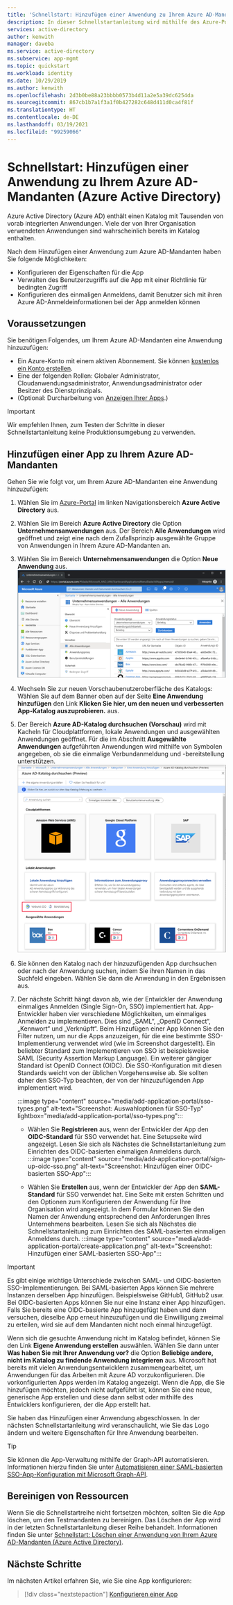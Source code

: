 ```yaml
---
title: 'Schnellstart: Hinzufügen einer Anwendung zu Ihrem Azure AD-Mandanten (Azure Active Directory)'
description: In dieser Schnellstartanleitung wird mithilfe des Azure-Portals eine Kataloganwendung zu Ihrem Azure Active Directory-Mandanten (Azure AD) hinzugefügt.
services: active-directory
author: kenwith
manager: daveba
ms.service: active-directory
ms.subservice: app-mgmt
ms.topic: quickstart
ms.workload: identity
ms.date: 10/29/2019
ms.author: kenwith
ms.openlocfilehash: 2d3b0be88a23bbbb0573b4d11a2e5a39dc6254da
ms.sourcegitcommit: 867cb1b7a1f3a1f0b427282c648d411d0ca4f81f
ms.translationtype: HT
ms.contentlocale: de-DE
ms.lasthandoff: 03/19/2021
ms.locfileid: "99259066"
---
```

# <a name="quickstart-add-an-application-to-your-azure-active-directory-azure-ad-tenant"></a>Schnellstart: Hinzufügen einer Anwendung zu Ihrem Azure AD-Mandanten (Azure Active Directory)

Azure Active Directory (Azure AD) enthält einen Katalog mit Tausenden von vorab integrierten Anwendungen. Viele der von Ihrer Organisation verwendeten Anwendungen sind wahrscheinlich bereits im Katalog enthalten.

Nach dem Hinzufügen einer Anwendung zum Azure AD-Mandanten haben Sie folgende Möglichkeiten:

- Konfigurieren der Eigenschaften für die App
- Verwalten des Benutzerzugriffs auf die App mit einer Richtlinie für bedingten Zugriff
- Konfigurieren des einmaligen Anmeldens, damit Benutzer sich mit ihren Azure AD-Anmeldeinformationen bei der App anmelden können

## <a name="prerequisites"></a>Voraussetzungen

Sie benötigen Folgendes, um Ihrem Azure AD-Mandanten eine Anwendung hinzuzufügen:

- Ein Azure-Konto mit einem aktiven Abonnement. Sie können [kostenlos ein Konto erstellen](https://azure.microsoft.com/free/?WT.mc_id=A261C142F).
- Eine der folgenden Rollen: Globaler Administrator, Cloudanwendungsadministrator, Anwendungsadministrator oder Besitzer des Dienstprinzipals.
- (Optional: Durcharbeitung von [Anzeigen Ihrer Apps](view-applications-portal.md).)

>[!IMPORTANT]
>Wir empfehlen Ihnen, zum Testen der Schritte in dieser Schnellstartanleitung keine Produktionsumgebung zu verwenden.

## <a name="add-an-app-to-your-azure-ad-tenant"></a>Hinzufügen einer App zu Ihrem Azure AD-Mandanten

Gehen Sie wie folgt vor, um Ihrem Azure AD-Mandanten eine Anwendung hinzuzufügen:

1. Wählen Sie im [Azure-Portal](https://portal.azure.com) im linken Navigationsbereich **Azure Active Directory** aus.
2. Wählen Sie im Bereich **Azure Active Directory** die Option **Unternehmensanwendungen** aus. Der Bereich **Alle Anwendungen** wird geöffnet und zeigt eine nach dem Zufallsprinzip ausgewählte Gruppe von Anwendungen in Ihrem Azure AD-Mandanten an.
3. Wählen Sie im Bereich **Unternehmensanwendungen** die Option **Neue Anwendung** aus. 
    ![Auswählen von „Neue Anwendung“ zum Hinzufügen einer Katalog-App zu Ihrem Mandanten](media/add-application-portal/new-application.png)
4. Wechseln Sie zur neuen Vorschaubenutzeroberfläche des Katalogs: Wählen Sie auf dem Banner oben auf der Seite **Eine Anwendung hinzufügen** den Link **Klicken Sie hier, um den neuen und verbesserten App-Katalog auszuprobieren.** aus.
5. Der Bereich **Azure AD-Katalog durchsuchen (Vorschau)** wird mit Kacheln für Cloudplattformen, lokale Anwendungen und ausgewählten Anwendungen geöffnet. Für die im Abschnitt **Ausgewählte Anwendungen** aufgeführten Anwendungen wird mithilfe von Symbolen angegeben, ob sie die einmalige Verbundanmeldung und -bereitstellung unterstützen. 
    ![Suchen nach einer App anhand des Namens oder der Kategorie](media/add-application-portal/browse-gallery.png)
6. Sie können den Katalog nach der hinzuzufügenden App durchsuchen oder nach der Anwendung suchen, indem Sie ihren Namen in das Suchfeld eingeben. Wählen Sie dann die Anwendung in den Ergebnissen aus. 
7. Der nächste Schritt hängt davon ab, wie der Entwickler der Anwendung einmaliges Anmelden (Single Sign-On, SSO) implementiert hat. App-Entwickler haben vier verschiedene Möglichkeiten, um einmaliges Anmelden zu implementieren. Dies sind „SAML“, „OpenID Connect“, „Kennwort“ und „Verknüpft“. Beim Hinzufügen einer App können Sie den Filter nutzen, um nur die Apps anzuzeigen, für die eine bestimmte SSO-Implementierung verwendet wird (wie im Screenshot dargestellt). Ein beliebter Standard zum Implementieren von SSO ist beispielsweise SAML (Security Assertion Markup Language). Ein weiterer gängiger Standard ist OpenID Connect (OIDC). Die SSO-Konfiguration mit diesen Standards weicht von der üblichen Vorgehensweise ab. Sie sollten daher den SSO-Typ beachten, der von der hinzuzufügenden App implementiert wird.

    :::image type="content" source="media/add-application-portal/sso-types.png" alt-text="Screenshot: Auswahloptionen für SSO-Typ" lightbox="media/add-application-portal/sso-types.png":::

    - Wählen Sie **Registrieren** aus, wenn der Entwickler der App den **OIDC-Standard** für SSO verwendet hat. Eine Setupseite wird angezeigt. Lesen Sie sich als Nächstes die Schnellstartanleitung zum Einrichten des OIDC-basierten einmaligen Anmeldens durch.
    :::image type="content" source="media/add-application-portal/sign-up-oidc-sso.png" alt-text="Screenshot: Hinzufügen einer OIDC-basierten SSO-App":::

    - Wählen Sie **Erstellen** aus, wenn der Entwickler der App den **SAML-Standard** für SSO verwendet hat. Eine Seite mit ersten Schritten und den Optionen zum Konfigurieren der Anwendung für Ihre Organisation wird angezeigt. In dem Formular können Sie den Namen der Anwendung entsprechend den Anforderungen Ihres Unternehmens bearbeiten. Lesen Sie sich als Nächstes die Schnellstartanleitung zum Einrichten des SAML-basierten einmaligen Anmeldens durch.
    :::image type="content" source="media/add-application-portal/create-application.png" alt-text="Screenshot: Hinzufügen einer SAML-basierten SSO-App":::


> [!IMPORTANT]
> Es gibt einige wichtige Unterschiede zwischen SAML- und OIDC-basierten SSO-Implementierungen. Bei SAML-basierten Apps können Sie mehrere Instanzen derselben App hinzufügen. Beispielsweise GitHub1, GitHub2 usw. Bei OIDC-basierten Apps können Sie nur eine Instanz einer App hinzufügen. Falls Sie bereits eine OIDC-basierte App hinzugefügt haben und dann versuchen, dieselbe App erneut hinzuzufügen und die Einwilligung zweimal zu erteilen, wird sie auf dem Mandanten nicht noch einmal hinzugefügt.

Wenn sich die gesuchte Anwendung nicht im Katalog befindet, können Sie den Link **Eigene Anwendung erstellen** auswählen. Wählen Sie dann unter **Was haben Sie mit Ihrer Anwendung vor?** die Option **Beliebige andere, nicht im Katalog zu findende Anwendung integrieren** aus. Microsoft hat bereits mit vielen Anwendungsentwicklern zusammengearbeitet, um Anwendungen für das Arbeiten mit Azure AD vorzukonfigurieren. Die vorkonfigurierten Apps werden im Katalog angezeigt. Wenn die App, die Sie hinzufügen möchten, jedoch nicht aufgeführt ist, können Sie eine neue, generische App erstellen und diese dann selbst oder mithilfe des Entwicklers konfigurieren, der die App erstellt hat.

Sie haben das Hinzufügen einer Anwendung abgeschlossen. In der nächsten Schnellstartanleitung wird veranschaulicht, wie Sie das Logo ändern und weitere Eigenschaften für Ihre Anwendung bearbeiten.

> [!TIP]
> Sie können die App-Verwaltung mithilfe der Graph-API automatisieren. Informationen hierzu finden Sie unter [Automatisieren einer SAML-basierten SSO-App-Konfiguration mit Microsoft Graph-API](/graph/application-saml-sso-configure-api).

## <a name="clean-up-resources"></a>Bereinigen von Ressourcen

Wenn Sie die Schnellstartreihe nicht fortsetzen möchten, sollten Sie die App löschen, um den Testmandanten zu bereinigen. Das Löschen der App wird in der letzten Schnellstartanleitung dieser Reihe behandelt. Informationen finden Sie unter [Schnellstart: Löschen einer Anwendung von Ihrem Azure AD-Mandanten (Azure Active Directory)](delete-application-portal.md).

## <a name="next-steps"></a>Nächste Schritte

Im nächsten Artikel erfahren Sie, wie Sie eine App konfigurieren:
> [!div class="nextstepaction"]
> [Konfigurieren einer App](add-application-portal-configure.md)